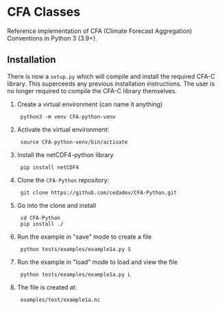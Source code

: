 CFA Classes
===========

Reference implementation of CFA (Climate Forecast Aggregation) Conventions in Python 3 (3.9+).

Installation
------------

There is now a `setup.py` which will compile and install the required CFA-C 
library.  This superceeds any previous installation instructions.  The user is
no longer required to compile the CFA-C library themselves.

1. Create a virtual environment (can name it anything)

        python3 -m venv CFA-python-venv

1. Activate the virtual environment:

        source CFA-python-venv/bin/activate

1. Install the netCDF4-python library

        pip install netCDF4

1. Clone the `CFA-Python` repository:

        git clone https://github.com/cedadev/CFA-Python.git

1. Go into the clone and install

        cd CFA-Python
        pip install ./

1. Run the example in "save" mode to create a file

        python tests/examples/example1a.py S

1. Run the example in "load" mode to load and view the file

        python tests/examples/example1a.py L

1. The file is created at:
 
        examples/test/example1a.nc

